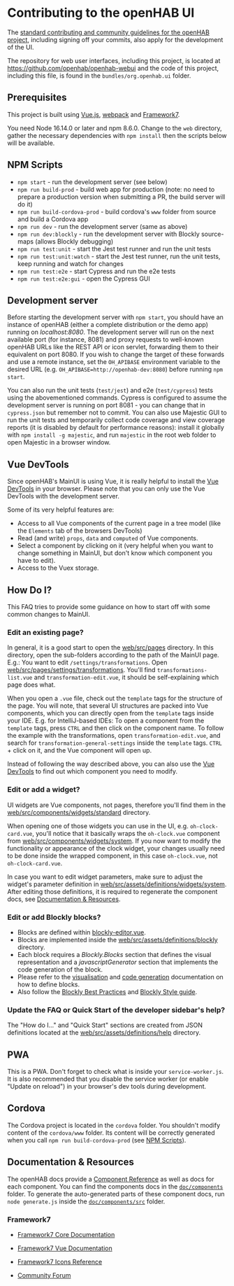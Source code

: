 # Contributing to the openHAB UI

The [standard contributing and community guidelines for the openHAB project](https://github.com/openhab/openhab-core/blob/main/CONTRIBUTING.md), including signing off your commits, also apply for the development of the UI.

The repository for web user interfaces, including this project, is located at <https://github.com/openhab/openhab-webui> and the code of this project, including this file, is found in the `bundles/org.openhab.ui` folder.

## Prerequisites

This project is built using [Vue.js](https://vuejs.org/), [webpack](https://webpack.js.org/) and [Framework7](https://framework7.io).

You need Node 16.14.0 or later and npm 8.6.0. Change to the `web` directory, gather the necessary dependencies with `npm install` then the scripts below will be available.

## NPM Scripts

* `npm start` - run the development server (see below)
* `npm run build-prod` - build web app for production (note: no need to prepare a production version when submitting a PR, the build server will do it)
* `npm run build-cordova-prod` - build cordova's `www` folder from source and build a Cordova app
* `npm run dev` - run the development server (same as above)
* `npm run dev:blockly` - run the development server with Blockly source-maps (allows Blockly debugging)
* `npm run test:unit` - start the Jest test runner and run the unit tests
* `npm run test:unit:watch` - start the Jest test runner, run the unit tests, keep running and watch for changes
* `npm run test:e2e` - start Cypress and run the e2e tests
* `npm run test:e2e:gui` - open the Cypress GUI

## Development server

Before starting the development server with `npm start`, you should have an instance of openHAB (either a complete distribution or the demo app) running on _localhost:8080_.
The development server will run on the next available port (for instance, 8081) and proxy requests to well-known openHAB URLs like the REST API or icon servlet, forwarding them to their equivalent on port 8080.
If you wish to change the target of these forwards and use a remote instance, set the `OH_APIBASE` environment variable to the desired URL (e.g. `OH_APIBASE=http://openhab-dev:8080`) before running `npm start`.

You can also run the unit tests (`test/jest`) and e2e (`test/cypress`) tests using the abovementioned commands.
Cypress is configured to assume the development server is running on port 8081 - you can change that in `cypress.json` but remember not to commit.
You can also use Majestic GUI to run the unit tests and temporarily collect code coverage and view coverage reports (it is disabled by default for performance reasons): install it globally with `npm install -g majestic`, and run `majestic` in the root web folder to open Majestic in a browser window.

## Vue DevTools

Since openHAB's MainUI is using Vue, it is really helpful to install the [Vue DevTools](https://devtools.vuejs.org/) in your browser.
Please note that you can only use the Vue DevTools with the development server.

Some of its very helpful features are:

* Access to all Vue components of the current page in a tree model (like the `Elements` tab of the browsers DevTools)
* Read (and write) `props`, `data` and `computed` of Vue components.
* Select a component by clicking on it (very helpful when you want to change something in MainUI, but don't know which component you have to edit).
* Access to the Vuex storage.

## How Do I?

This FAQ tries to provide some guidance on how to start off with some common changes to MainUI.

### Edit an existing page?

In general, it is a good start to open the [web/src/pages](web/src/pages) directory.
In this directory, open the sub-folders according to the path of the MainUI page.
E.g.: You want to edit `/settings/transformations`. Open [web/src/pages/settings/transformations](web/src/pages/settings/transformations). You'll find `transformations-list.vue` and `transformation-edit.vue`, it should be self-explaining which page does what.

When you open a `.vue` file, check out the `template` tags for the structure of the page. You will note, that several UI structures are packed into Vue components, which you can directly open from the `template` tags inside your IDE.
E.g. for IntelliJ-based IDEs: To open a component from the `template` tags, press `CTRL` and then click on the component name. To follow the example with the transformations, open `transformation-edit.vue`, and search for `transformation-general-settings` inside the `template` tags. `CTRL` + click on it, and the Vue component will open up.

Instead of following the way described above, you can also use the [Vue DevTools](#vue-devtools) to find out which component you need to modify.

### Edit or add a widget?

UI widgets are Vue components, not pages, therefore you'll find them in the [web/src/components/widgets/standard](web/src/components/widgets/standard) directory.

When opening one of those widgets you can use in the UI, e.g. `oh-clock-card.vue`, you'll notice that it basically wraps the `oh-clock.vue` component from [web/src/components/widgets/system](web/src/components/widgets/system).
If you now want to modify the functionality or appearance of the clock widget, your changes usually need to be done inside the wrapped component, in this case `oh-clock.vue`, not `oh-clock-card.vue`.

In case you want to edit widget parameters, make sure to adjust the widget's parameter definition in [web/src/assets/definitions/widgets/system](web/src/assets/definitions/widgets/system).
After editing those definitions, it is required to regenerate the component docs, see [Documentation & Resources](#documentation--resources).

### Edit or add Blockly blocks?

* Blocks are defined within [blockly-editor.vue](web/src/components/config/controls/blockly-editor.vue).
* Blocks are implemented inside the [web/src/assets/definitions/blockly](web/src/assets/definitions/blockly) directory.
* Each block requires a _Blockly.Blocks_ section that defines the visual representation and a _javascriptGenerator_ section that implements the code generation of the block.
* Please refer to the [visualisation](https://developers.google.com/blockly/guides/create-custom-blocks/define-blocks) and [code generation](https://developers.google.com/blockly/guides/create-custom-blocks/code-generation/overview) documentation on how to define blocks.
* Also follow the [Blockly Best Practices](https://developers.google.com/blockly/guides/app-integration/best-practices) and [Blockly Style guide](https://developers.google.com/blockly/guides/create-custom-blocks/style-guide).

### Update the FAQ or Quick Start of the developer sidebar's help?

The "How do I..." and "Quick Start" sections are created from JSON definitions located at the [web/src/assets/definitions/help](web/src/assets/definitions/help) directory.

## PWA

This is a PWA. Don't forget to check what is inside your `service-worker.js`. It is also recommended that you disable the service worker (or enable "Update on reload") in your browser's dev tools during development.

## Cordova

The Cordova project is located in the `cordova` folder. You shouldn't modify content of the `cordova/www` folder. Its content will be correctly generated when you call `npm run build-cordova-prod` (see [NPM Scripts](#npm-scripts)).

## Documentation & Resources

The openHAB docs provide a [Component Reference](https://www.openhab.org/docs/ui/components/) as well as docs for each component.
You can find the components docs in the [`doc/components`](doc/components) folder.
To generate the auto-generated parts of these component docs, run `node generate.js` inside the [`doc/components/src`](doc/components/src) folder.

### Framework7

* [Framework7 Core Documentation](https://framework7.io/docs/)
* [Framework7 Vue Documentation](https://framework7.io/vue/)

* [Framework7 Icons Reference](https://framework7.io/icons/)
* [Community Forum](https://forum.framework7.io)
